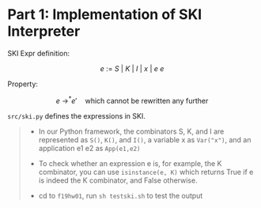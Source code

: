 # Part 1: Implementation of SKI Interpreter

SKI Expr definition:

$$
e\ :=\ S\ |\ K\ |\ I\ |\ x\ |\ e\ e
$$

Property:

$$
e\ \rightarrow^* e'\quad \text{which cannot be rewritten any further}
$$

`src/ski.py` defines the expressions in SKI.

> - In our Python framework, the combinators S, K, and I are represented as `S()`, `K()`, and `I()`, a variable x as `Var("x")`, and an application e1 e2 as `App(e1,e2)`
>
> - To check whether an expression e is, for example, the K combinator, you can use `isinstance(e, K)` which returns True if e is indeed the K combinator, and False otherwise.
>
> - cd to `f19hw01`, run `sh testski.sh` to test the output